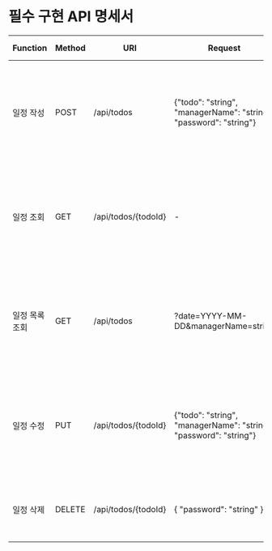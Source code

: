 # 필수 구현 API 명세서

| Function | Method | URI                 | Request                                                           | Response                                                                                                                       | Status Code                           |
|----------|--------|---------------------|-------------------------------------------------------------------|--------------------------------------------------------------------------------------------------------------------------------|---------------------------------------|
| 일정 작성    | POST   | /api/todos          | {"todo": "string", "managerName": "string", "password": "string"} | {"id": 1, "todo": "string", "managerName": "string", "createdAt": "2024-08-10T00:00:00", "updatedAt": "2024-08-10T00:00:00"}   | 200: OK                               |
| 일정 조회    | GET    | /api/todos/{todoId} | -                                                                 | {"id": 1, "todo": "string", "managerName": "string", "createdAt": "2024-08-10T00:00:00", "updatedAt": "2024-08-10T00:00:00"}   | 200: OK<br>500: Internal Server Error |
| 일정 목록 조회 | GET    | /api/todos          | ?date=YYYY-MM-DD&managerName=string                               | [{"id": 1, "todo": "string", "managerName": "string", "createdAt": "2024-08-10T00:00:00", "updatedAt": "2024-08-10T00:00:00"}] | 200: OK                               |
| 일정 수정    | PUT    | /api/todos/{todoId} | {"todo": "string", "managerName": "string", "password": "string"} | {"id": 1, "todo": "string", "managerName": "string", "createdAt": "2024-08-10T00:00:00", "updatedAt": "2024-08-10T00:00:00"}   | 200: OK<br>500: Internal Server Error |
| 일정 삭제    | DELETE | /api/todos/{todoId} | { "password": "string" }                                          | -                                                                                                                              | 200: OK<br>500: Internal Server Error |